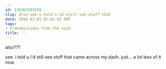 ```yaml
---
id: 136361503159
slug: also-see-i-told-u-id-still-see-stuff-that
date: 2016-01-01 02:41:42 GMT
tags:
- transmissions from the void
title: ''
---
```



also???

see. i told u i'd still see stuff that came across my dash. just... a lot less of it now.